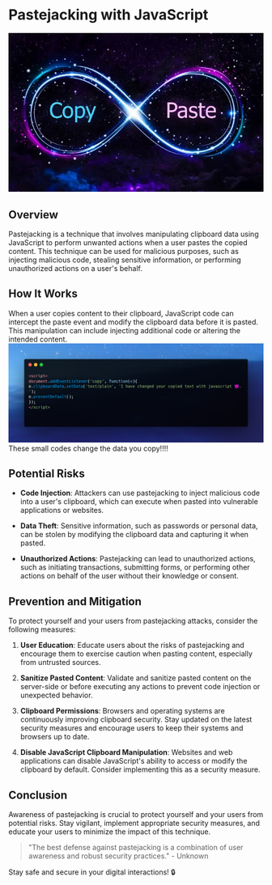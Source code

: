 # Pastejacking with JavaScript

![Pastejacking Illustration](u.jpg)

## Overview

Pastejacking is a technique that involves manipulating clipboard data using JavaScript to perform unwanted actions when a user pastes the copied content. This technique can be used for malicious purposes, such as injecting malicious code, stealing sensitive information, or performing unauthorized actions on a user's behalf.

## How It Works

When a user copies content to their clipboard, JavaScript code can intercept the paste event and modify the clipboard data before it is pasted. This manipulation can include injecting additional code or altering the intended content.
![JavaScript Illustration](js.png)
These small codes change the data you copy!!!! 
## Potential Risks

- **Code Injection**: Attackers can use pastejacking to inject malicious code into a user's clipboard, which can execute when pasted into vulnerable applications or websites.

- **Data Theft**: Sensitive information, such as passwords or personal data, can be stolen by modifying the clipboard data and capturing it when pasted.

- **Unauthorized Actions**: Pastejacking can lead to unauthorized actions, such as initiating transactions, submitting forms, or performing other actions on behalf of the user without their knowledge or consent.

## Prevention and Mitigation

To protect yourself and your users from pastejacking attacks, consider the following measures:

1. **User Education**: Educate users about the risks of pastejacking and encourage them to exercise caution when pasting content, especially from untrusted sources.

2. **Sanitize Pasted Content**: Validate and sanitize pasted content on the server-side or before executing any actions to prevent code injection or unexpected behavior.

3. **Clipboard Permissions**: Browsers and operating systems are continuously improving clipboard security. Stay updated on the latest security measures and encourage users to keep their systems and browsers up to date.

4. **Disable JavaScript Clipboard Manipulation**: Websites and web applications can disable JavaScript's ability to access or modify the clipboard by default. Consider implementing this as a security measure.

## Conclusion

Awareness of pastejacking is crucial to protect yourself and your users from potential risks. Stay vigilant, implement appropriate security measures, and educate your users to minimize the impact of this technique.

> "The best defense against pastejacking is a combination of user awareness and robust security practices." - Unknown

Stay safe and secure in your digital interactions! 🔒

